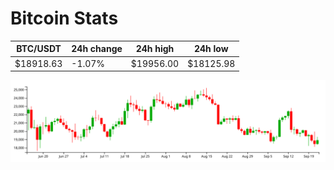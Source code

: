 # Bitcoin Stats

BTC/USDT|24h change|24h high|24h low|
|---|---|---|---|
|$18918.63|-1.07%|$19956.00|$18125.98|

<img src="./chart.svg">
